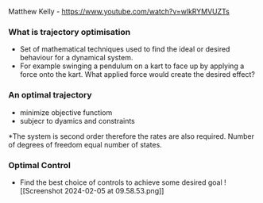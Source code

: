 Matthew Kelly - https://www.youtube.com/watch?v=wlkRYMVUZTs

### What is trajectory optimisation

- Set of mathematical techniques used to find the ideal or desired behaviour for a dynamical system.
- For example swinging a pendulum on a kart to face up by applying a force onto the kart. What applied force would create the desired effect?

### An optimal trajectory

- minimize objective functiom
- subjecr to dyamics and constraints

*The system is second order therefore the rates are also required. Number of degrees of freedom equal number of states.

### Optimal Control

- Find the best choice of controls to achieve some desired goal
![[Screenshot 2024-02-05 at 09.58.53.png]]

